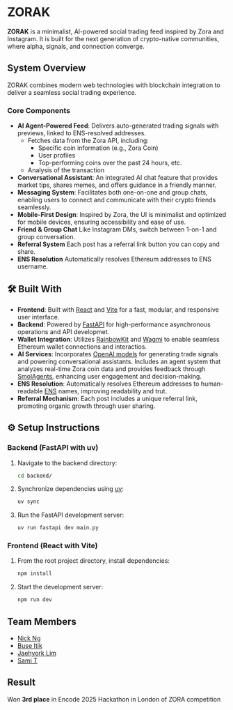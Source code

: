 # ZORAK

**ZORAK** is a minimalist, AI-powered social trading feed inspired by Zora and Instagram. It is built for the next generation of crypto-native communities, where alpha, signals, and connection converge.

## System Overview

ZORAK combines modern web technologies with blockchain integration to deliver a seamless social trading experience.

### Core Components

- **AI Agent-Powered Feed**: Delivers auto-generated trading signals with previews, linked to ENS-resolved addresses.
   - Fetches data from the Zora API, including:
      - Specific coin information (e.g., Zora Coin)
      - User profiles
      - Top-performing coins over the past 24 hours, etc.
   - Analysis of the transaction
- **Conversational Assistant**: An integrated AI chat feature that provides market tips, shares memes, and offers guidance in a friendly manner.
- **Messaging System**: Facilitates both one-on-one and group chats, enabling users to connect and communicate with their crypto friends seamlessly.
- **Mobile-First Design**: Inspired by Zora, the UI is minimalist and optimized for mobile devices, ensuring accessibility and ease of use.
- **Friend & Group Chat** Like Instagram DMs, switch between 1-on-1 and group conversation.
- **Referral System** Each post has a referral link button you can copy and share.
- **ENS Resolution** Automatically resolves Ethereum addresses to ENS username.
  
## 🛠️ Built With

- **Frontend**: Built with [React](https://reactjs.org/) and [Vite](https://vitejs.dev/) for a fast, modular, and responsive user interface.
- **Backend**: Powered by [FastAPI](https://fastapi.tiangolo.com/) for high-performance asynchronous operations and API developmet.
- **Wallet Integration**: Utilizes [RainbowKit](https://www.rainbowkit.com/) and [Wagmi](https://wagmi.sh/) to enable seamless Ethereum wallet connections and interactios.
- **AI Services**: Incorporates [OpenAI models](https://platform.openai.com/) for generating trade signals and powering conversational assistants. Includes an agent system that analyzes real-time Zora coin data and provides feedback through [SmolAgents](https://huggingface.co/docs/smolagents/index), enhancing user engagement and decision-making.
- **ENS Resolution**: Automatically resolves Ethereum addresses to human-readable [ENS](https://ens.domains/) names, improving readability and trut.
- **Referral Mechanism**: Each post includes a unique referral link, promoting organic growth through user sharing.

## ⚙️ Setup Instructions

### Backend (FastAPI with uv)
1. Navigate to the backend directory:
   ```bash
   cd backend/
   ```
2. Synchronize dependencies using [uv](https://docs.astral.sh/u/):
   ```bash
   uv sync
   ```
3. Run the FastAPI development server:
   ```bash
   uv run fastapi dev main.py
   ```

### Frontend (React with Vite)
1. From the root project directory, install dependencies:
   ```bash
   npm install
   ```
2. Start the development server:
   ```bash
   npm run dev
   ```


## Team Members
- [Nick Ng](https://www.linkedin.com/in/nickncn/)
- [Buse Itik](https://www.linkedin.com/in/buseitik/)
- [Jaehyork Lim](https://www.linkedin.com/in/jaehyork)
- [Sami T](https://www.linkedin.com/in/samitahir1/)

## Result
Won **3rd place** in Encode 2025 Hackathon in London of ZORA competition

